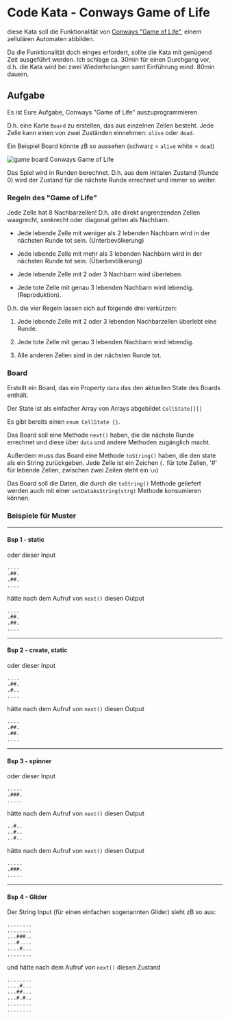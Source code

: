# Code Kata - Conways Game of Life

diese Kata soll die Funktionalität von [Conways "Game of Life"](https://en.wikipedia.org/wiki/Conway%27s_Game_of_Life), einem zellulären Automaten abbilden.

Da die Funktionalität doch einges erfordert, sollte die Kata mit genügend Zeit ausgeführt werden. Ich schlage ca. 30min für einen Durchgang vor, d.h. die Kata wird bei zwei Wiederholungen samt Einführung mind. 80min dauern.

## Aufgabe

Es ist Eure Aufgabe, Conways "Game of Life" auszuprogrammieren.

D.h. eine Karte `Board` zu erstellen, das aus einzelnen Zellen besteht. Jede Zelle kann einen von zwei Zuständen einnehmen: `alive` oder `dead`.

Ein Beispiel Board könnte zB so aussehen (schwarz = `alive` white = `dead`)

![game board Conways Game of Life](https://upload.wikimedia.org/wikipedia/commons/thumb/e/e0/Game_of_life_glider_gun.svg/610px-Game_of_life_glider_gun.svg.png)

Das Spiel wird in Runden berechnet. D.h. aus dem initialen Zustand (Runde 0) wird der Zustand für die nächste Runde errechnet und immer so weiter.

### Regeln des "Game of Life"

Jede Zelle hat 8 Nachbarzellen! D.h. alle direkt angrenzenden Zellen waagrecht, senkrecht oder diagonal gelten als Nachbarn.

- Jede lebende Zelle mit weniger als 2 lebenden Nachbarn wird in der nächsten Runde tot sein. (Unterbevölkerung)

- Jede lebende Zelle mit mehr als 3 lebenden Nachbarn wird in der nächsten Runde tot sein. (Überbevölkerung)

- Jede lebende Zelle mit 2 oder 3 Nachbarn wird überleben.

- Jede tote Zelle mit genau 3 lebenden Nachbarn wird lebendig. (Reproduktion).

D.h. die vier Regeln lassen sich auf folgende drei verkürzen:

1. Jede lebende Zelle mit 2 oder 3 lebenden Nachbarzellen überlebt eine Runde.

1. Jede tote Zelle mit genau 3 lebenden Nachbarn wird lebendig.

1. Alle anderen Zellen sind in der nächsten Runde tot.

### Board

Erstellt ein Board, das ein Property `data` das den aktuellen State des Boards enthält.

Der State ist als einfacher Array von Arrays abgebildet `CellState[][]`

Es gibt bereits einen `enum CellState {}`.

Das Board soll eine Methode `next()` haben, die die nächste Runde errechnet und diese über `data` und andere Methoden zugänglich macht.

Außerdem muss das Board eine Methode `toString()` haben, die den state als ein String zurückgeben. Jede Zelle ist ein Zeichen (`.` für tote Zellen, '#' für lebende Zellen, zwischen zwei Zeilen steht ein `\n`)

Das Board soll die Daten, die durch die `toString()` Methode geliefert werden auch mit einer `setDataAsString(strg)` Methode konsumieren können.

### Beispiele für Muster

-----
#### Bsp 1 - static

oder dieser Input
```
....
.##.
.##.
....
```
hätte nach dem Aufruf von `next()` diesen Output
```
....
.##.
.##.
....
```

-----
#### Bsp 2 - create, static

oder dieser Input
```
....
.##.
.#..
....
```
hätte nach dem Aufruf von `next()` diesen Output
```
....
.##.
.##.
....
```

-----
#### Bsp 3 - spinner

oder dieser Input
```
.....
.###.
.....
```
hätte nach dem Aufruf von `next()` diesen Output
```
..#..
..#..
..#..
```
hätte nach dem Aufruf von `next()` diesen Output
```
.....
.###.
.....
```
-----
#### Bsp 4 - Glider

Der String Input (für einen einfachen sogenannten Glider) sieht zB so aus:

```
........
........
...###..
...#....
....#...
........
```
und hätte nach dem Aufruf von `next()` diesen Zustand

```
........
....#...
...##...
...#.#..
........
........
```

